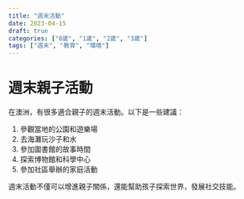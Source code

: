 ```yaml
---
title: "週末活動"
date: 2023-04-15
draft: true
categories: ["0歲", "1歲", "2歲", "3歲"]
tags: ["週末", "教育", "環境"]
---
```


# 週末親子活動

在澳洲，有很多適合親子的週末活動。以下是一些建議：

1. 參觀當地的公園和遊樂場
2. 去海灘玩沙子和水
3. 參加圖書館的故事時間
4. 探索博物館和科學中心
5. 參加社區舉辦的家庭活動

週末活動不僅可以增進親子關係，還能幫助孩子探索世界，發展社交技能。
